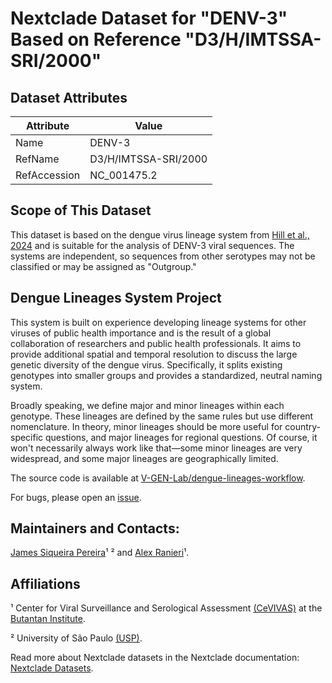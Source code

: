# Nextclade Dataset for "DENV-3" Based on Reference "D3/H/IMTSSA-SRI/2000"

## Dataset Attributes

| Attribute            | Value                                    |
| -------------------- | ---------------------------------------- |
| Name                 | DENV-3                                   |
| RefName              | D3/H/IMTSSA-SRI/2000                     |
| RefAccession         | NC_001475.2                              |

## Scope of This Dataset

This dataset is based on the dengue virus lineage system from [Hill et al., 2024](https://doi.org/10.1101/2024.05.16.24307504) and is suitable for the analysis of DENV-3 viral sequences. The systems are independent, so sequences from other serotypes may not be classified or may be assigned as "Outgroup."

## Dengue Lineages System Project

This system is built on experience developing lineage systems for other viruses of public health importance and is the result of a global collaboration of researchers and public health professionals. It aims to provide additional spatial and temporal resolution to discuss the large genetic diversity of the dengue virus. Specifically, it splits existing genotypes into smaller groups and provides a standardized, neutral naming system.

Broadly speaking, we define major and minor lineages within each genotype. These lineages are defined by the same rules but use different nomenclature. In theory, minor lineages should be more useful for country-specific questions, and major lineages for regional questions. Of course, it won't necessarily always work like that—some minor lineages are very widespread, and some major lineages are geographically limited.

The source code is available at [V-GEN-Lab/dengue-lineages-workflow](https://github.com/V-GEN-Lab/dengue-lineages-workflow).

For bugs, please open an [issue](https://github.com/V-GEN-Lab/dengue-lineages-workflow/issues).

## Maintainers and Contacts:

[James Siqueira Pereira](https://github.com/jamessiqueirap)¹ ² and [Alex Ranieri](https://github.com/alex-ranieri)¹.

## Affiliations

¹ Center for Viral Surveillance and Serological Assessment [(CeVIVAS)](https://bv.fapesp.br/en/auxilios/110575/continuous-improvement-of-vaccines-center-for-viral-surveillance-and-serological-assessment-cevivas/) at the [Butantan Institute](https://en.butantan.gov.br/).

² University of São Paulo [(USP)](https://www5.usp.br/english/institutional/).

Read more about Nextclade datasets in the Nextclade documentation: [Nextclade Datasets](https://docs.nextstrain.org/projects/nextclade/en/stable/user/datasets.html).